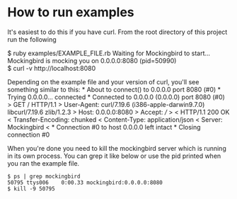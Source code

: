 How to run examples
===================
It's easiest to do this if you have curl. From the root directory of this 
project run the following

   $ ruby examples/EXAMPLE_FILE.rb
    Waiting for Mockingbird to start...
    Mockingbird is mocking you on 0.0.0.0:8080 (pid=50990)    
   $ curl -v http://localhost:8080 
   
Depending on the example file and your version of curl, you'll see something 
similar to this:
    * About to connect() to 0.0.0.0 port 8080 (#0)
    *   Trying 0.0.0.0... connected
    * Connected to 0.0.0.0 (0.0.0.0) port 8080 (#0)
    > GET / HTTP/1.1
    > User-Agent: curl/7.19.6 (i386-apple-darwin9.7.0) libcurl/7.19.6 zlib/1.2.3
    > Host: 0.0.0.0:8080
    > Accept: */*
    > 
    < HTTP/1.1 200 OK
    < Transfer-Encoding: chunked
    < Content-Type: application/json
    < Server: Mockingbird
    < 
    * Connection #0 to host 0.0.0.0 left intact
    * Closing connection #0

When you're done you need to kill the mockingbird server which is running in 
its own process. You can grep it like below or use the pid printed when you 
ran the example file.

    $ ps | grep mockingbird
    50795 ttys006    0:00.33 mockingbird:0.0.0.0:8080
    $ kill -9 50795